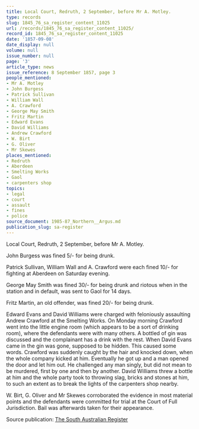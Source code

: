 ```yaml
---
title: Local Court, Redruth, 2 September, before Mr A. Motley.
type: records
slug: 1845_76_sa_register_content_11025
url: /records/1845_76_sa_register_content_11025/
record_id: 1845_76_sa_register_content_11025
date: '1857-09-08'
date_display: null
volume: null
issue_number: null
page: '3'
article_type: news
issue_reference: 8 September 1857, page 3
people_mentioned:
- Mr A. Motley
- John Burgess
- Patrick Sullivan
- William Wall
- A. Crawford
- George May Smith
- Fritz Martin
- Edward Evans
- David Williams
- Andrew Crawford
- W. Birt
- G. Oliver
- Mr Skewes
places_mentioned:
- Redruth
- Aberdeen
- Smelting Works
- Gaol
- carpenters shop
topics:
- legal
- court
- assault
- fines
- police
source_document: 1985-87_Northern__Argus.md
publication_slug: sa-register
---
```


Local Court, Redruth, 2 September, before Mr A. Motley.

John Burgess was fined 5/- for being drunk.

Patrick Sullivan, William Wall and A. Crawford were each fined 10/- for fighting at Aberdeen on Saturday evening.

George May Smith was fined 30/- for being drunk and riotous when in the station and in default, was sent to Gaol for 14 days.

Fritz Martin, an old offender, was fined 20/- for being drunk.

Edward Evans and David Williams were charged with feloniously assaulting Andrew Crawford at the Smelting Works.  On Monday morning Crawford went into the little engine room (which appears to be a sort of drinking room), where the defendants were with many others.  A bottled of gin was discussed and the complainant has a drink with the rest.  When David Evans came in the gin was gone, supposed to be hidden.  This caused some words.  Crawford was suddenly caught by the hair and knocked down, when the whole company kicked at him.  Eventually he got up and a man opened the door and let him out.  He challenged any man singly, but did not mean to be murdered, first by one and then by another.  David Williams threw a bottle at him and the whole party took to throwing slag, bricks and stones at him, to such an extent as to break the lights of the carpenters shop nearby.

W. Birt, G. Oliver and Mr Skewes corroborated the evidence in most material points and the defendants were committed for trial at the Court of Full Jurisdiction.  Bail was afterwards taken for their appearance.

Source publication: [The South Australian Register](/publications/sa-register/)
